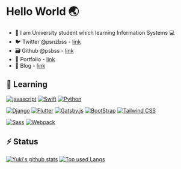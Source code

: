 # Hello World 🌏
- 🏫 I am University student which learning Information Systems 💻
- 🐦 Twitter @psnzbss - [link](https://twitter.com/psnzbss)
- 🗃 Github @psbss - [link](https://github.com/psbss)
- 📝 Portfolio - [link](https://ue-y.me)
- 📖 Blog - [link](https://blog.ue-y.me)

## 🌱 Learning
[![javascript](https://img.shields.io/badge/-javascript-ffffff?style=for-the-badge&labelColor=F7DF1E&logoColor=ffffff&color=f5f5f5&logo=javascript)](https://developer.mozilla.org/en-US/docs/Web/javascript)
[![Swift](https://img.shields.io/badge/-Swift-ffffff?style=for-the-badge&labelColor=FA7343&logoColor=ffffff&color=f5f5f5&logo=swift)](https://www.apple.com/jp/swift/)
[![Python](https://img.shields.io/badge/-Python-ffffff?style=for-the-badge&labelColor=3776AB&logoColor=ffffff&color=f5f5f5&logo=python)](https://www.python.org/)

[![Django](https://img.shields.io/badge/-Django-ffffff?style=for-the-badge&labelColor=092E20&logoColor=ffffff&color=f5f5f5&logo=django)](https://www.djangoproject.com/)
[![Flutter](https://img.shields.io/badge/-flutter-ffffff?style=for-the-badge&labelColor=02569B&logoColor=ffffff&color=f5f5f5&logo=flutter)](https://flutter.dev/)
[![Gatsby.js](https://img.shields.io/badge/-gatsby.js-ffffff?style=for-the-badge&labelColor=663399&logoColor=ffffff&color=f5f5f5&logo=gatsby)](https://www.gatsbyjs.com/)
[![BootStrap](https://img.shields.io/badge/-bootstrap-ffffff?style=for-the-badge&labelColor=7952B3&logoColor=ffffff&color=f5f5f5&logo=bootstrap)](https://getbootstrap.com/)
[![Tailwind CSS](https://img.shields.io/badge/-tailwind_css-ffffff?style=for-the-badge&labelColor=38B2AC&logoColor=ffffff&color=f5f5f5&logo=tailwind-css)](https://tailwindcss.com/)

[![Sass](https://img.shields.io/badge/-sass-ffffff?style=for-the-badge&labelColor=CC6699&logoColor=ffffff&color=f5f5f5&logo=sass)](https://sass-lang.com/)
[![Webpack](https://img.shields.io/badge/-webpack-ffffff?style=for-the-badge&labelColor=8DD6F9&logoColor=ffffff&color=f5f5f5&logo=webpack)](https://webpack.js.org/)

## ⚡ Status
[![Yuki's github stats](https://readme-stats.psbss.vercel.app/api?username=psbss&hide=contribs&count_private=true&show_icons=true&theme=algolia)](https://github.com/psbss/)
[![Top used Langs](https://readme-stats.psbss.vercel.app/api/top-langs/?username=psbss&layout=compact&theme=algolia)](https://github.com/psbss/)
